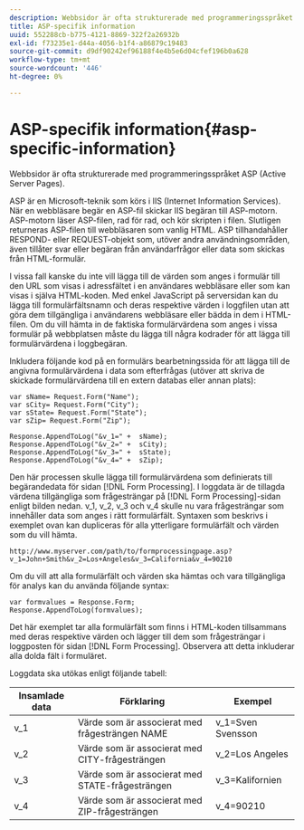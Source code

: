 ```yaml
---
description: Webbsidor är ofta strukturerade med programmeringsspråket ASP (Active Server Pages).
title: ASP-specifik information
uuid: 552288cb-b775-4121-8869-322f2a26932b
exl-id: f73235e1-d44a-4056-b1f4-a86879c19483
source-git-commit: d9df90242ef96188f4e4b5e6d04cfef196b0a628
workflow-type: tm+mt
source-wordcount: '446'
ht-degree: 0%

---
```


# ASP-specifik information{#asp-specific-information}

Webbsidor är ofta strukturerade med programmeringsspråket ASP (Active Server Pages).

ASP är en Microsoft-teknik som körs i IIS (Internet Information Services). När en webbläsare begär en ASP-fil skickar IIS begäran till ASP-motorn. ASP-motorn läser ASP-filen, rad för rad, och kör skripten i filen. Slutligen returneras ASP-filen till webbläsaren som vanlig HTML. ASP tillhandahåller RESPOND- eller REQUEST-objekt som, utöver andra användningsområden, även tillåter svar eller begäran från användarfrågor eller data som skickas från HTML-formulär.

I vissa fall kanske du inte vill lägga till de värden som anges i formulär till den URL som visas i adressfältet i en användares webbläsare eller som kan visas i själva HTML-koden. Med enkel JavaScript på serversidan kan du lägga till formulärfältsnamn och deras respektive värden i loggfilen utan att göra dem tillgängliga i användarens webbläsare eller bädda in dem i HTML-filen. Om du vill hämta in de faktiska formulärvärdena som anges i vissa formulär på webbplatsen måste du lägga till några kodrader för att lägga till formulärvärdena i loggbegäran.

Inkludera följande kod på en formulärs bearbetningssida för att lägga till de angivna formulärvärdena i data som efterfrågas (utöver att skriva de skickade formulärvärdena till en extern databas eller annan plats):

```
var sName= Request.Form("Name"); 
var sCity= Request.Form("City"); 
var sState= Request.Form("State"); 
var sZip= Request.Form("Zip"); 
 
Response.AppendToLog("&v_1=" +  sName); 
Response.AppendToLog("&v_2=" +  sCity); 
Response.AppendToLog("&v_3=" +  sState); 
Response.AppendToLog("&v_4=" +  sZip);
```

Den här processen skulle lägga till formulärvärdena som definierats till begärandedata för sidan [!DNL Form Processing]. I loggdata är de tillagda värdena tillgängliga som frågesträngar på [!DNL Form Processing]-sidan enligt bilden nedan. v_1, v_2, v_3 och v_4 skulle nu vara frågesträngar som innehåller data som anges i rätt formulärfält. Syntaxen som beskrivs i exemplet ovan kan dupliceras för alla ytterligare formulärfält och värden som du vill hämta.

```
http://www.myserver.com/path/to/formprocessingpage.asp?v_1=John+Smith&v_2=Los+Angeles&v_3=California&v_4=90210
```

Om du vill att alla formulärfält och värden ska hämtas och vara tillgängliga för analys kan du använda följande syntax:

```
var formvalues = Response.Form; 
Response.AppendToLog(formvalues); 
```

Det här exemplet tar alla formulärfält som finns i HTML-koden tillsammans med deras respektive värden och lägger till dem som frågesträngar i loggposten för sidan [!DNL Form Processing]. Observera att detta inkluderar alla dolda fält i formuläret.

Loggdata ska utökas enligt följande tabell:

| Insamlade data | Förklaring | Exempel |
|---|---|---|
| v_1 | Värde som är associerat med frågesträngen NAME | v_1=Sven Svensson |
| v_2 | Värde som är associerat med CITY-frågesträngen | v_2=Los Angeles |
| v_3 | Värde som är associerat med STATE-frågesträngen | v_3=Kalifornien |
| v_4 | Värde som är associerat med ZIP-frågesträngen | v_4=90210 |
